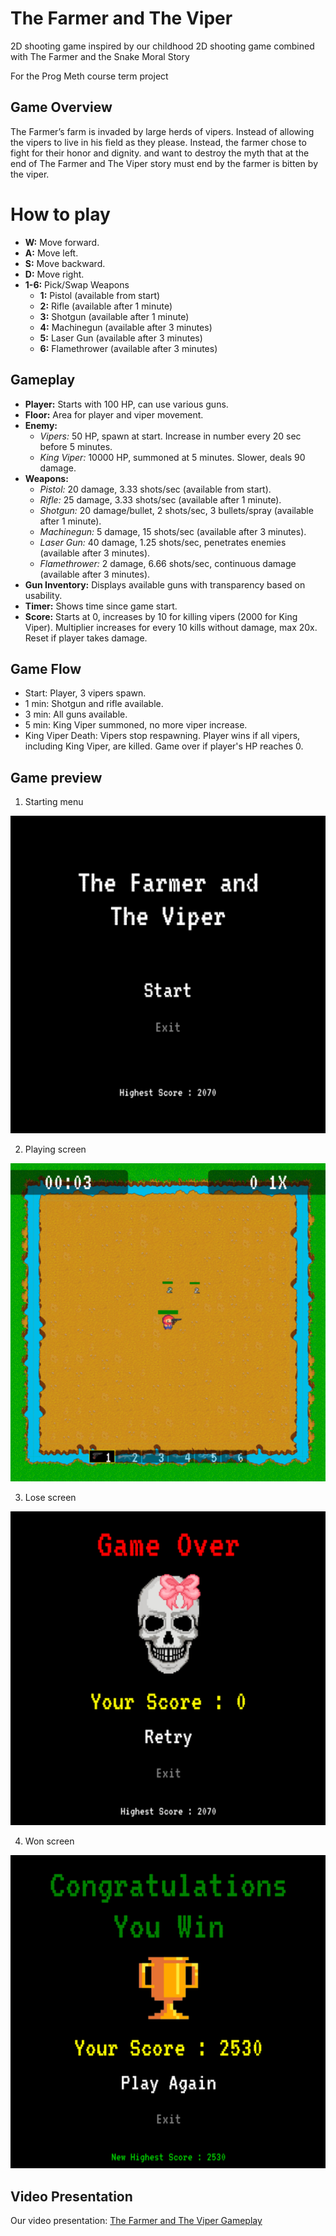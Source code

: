 # The Farmer and The Viper

2D shooting game inspired by our childhood 2D shooting game combined with The Farmer and the Snake Moral Story

For the Prog Meth course term project

## Game Overview

The Farmer’s farm is invaded by large herds of vipers. Instead of allowing the vipers to live in his field
as they please. Instead, the farmer chose to fight for their honor and dignity. and want to destroy the
myth that at the end of The Farmer and The Viper story must end by the farmer is bitten by the viper.

# How to play

- **W:** Move forward.
- **A:** Move left.
- **S:** Move backward.
- **D:** Move right.
- **1-6:** Pick/Swap Weapons
  - **1:** Pistol (available from start)
  - **2:** Rifle (available after 1 minute)
  - **3:** Shotgun (available after 1 minute)
  - **4:** Machinegun (available after 3 minutes)
  - **5:** Laser Gun (available after 3 minutes)
  - **6:** Flamethrower (available after 3 minutes)

## Gameplay

- **Player:** Starts with 100 HP, can use various guns.
- **Floor:** Area for player and viper movement.
- **Enemy:**
  - _Vipers:_ 50 HP, spawn at start. Increase in number every 20 sec before 5 minutes.
  - _King Viper:_ 10000 HP, summoned at 5 minutes. Slower, deals 90 damage.
- **Weapons:**
  - _Pistol:_ 20 damage, 3.33 shots/sec (available from start).
  - _Rifle:_ 25 damage, 3.33 shots/sec (available after 1 minute).
  - _Shotgun:_ 20 damage/bullet, 2 shots/sec, 3 bullets/spray (available after 1 minute).
  - _Machinegun:_ 5 damage, 15 shots/sec (available after 3 minutes).
  - _Laser Gun:_ 40 damage, 1.25 shots/sec, penetrates enemies (available after 3 minutes).
  - _Flamethrower:_ 2 damage, 6.66 shots/sec, continuous damage (available after 3 minutes).
- **Gun Inventory:** Displays available guns with transparency based on usability.
- **Timer:** Shows time since game start.
- **Score:** Starts at 0, increases by 10 for killing vipers (2000 for King Viper). Multiplier increases for every 10 kills without damage, max 20x. Reset if player takes damage.

## Game Flow

- Start: Player, 3 vipers spawn.
- 1 min: Shotgun and rifle available.
- 3 min: All guns available.
- 5 min: King Viper summoned, no more viper increase.
- King Viper Death: Vipers stop respawning. Player wins if all vipers, including King Viper, are killed. Game over if player's HP reaches 0.

## Game preview

1. Starting menu

![alt text](./fig/game_preview1.png)

2. Playing screen

![alt text](./fig/game_preview2.png)

3. Lose screen

![alt text](./fig/game_preview3.png)

4. Won screen

![alt text](./fig/game_preview4.png)

## Video Presentation

Our video presentation:
[The Farmer and The Viper Gameplay](https://www.youtube.com/watch?v=n6ouBzrp_s8)
